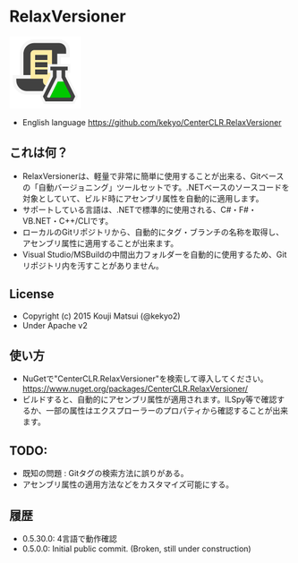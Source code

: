 # RelaxVersioner
![RelaxVersioner](https://raw.githubusercontent.com/kekyo/CenterCLR.RelaxVersioner/master/Images/CenterCLR.RelaxVersioner.128.png)
* English language https://github.com/kekyo/CenterCLR.RelaxVersioner

## これは何？
* RelaxVersionerは、軽量で非常に簡単に使用することが出来る、Gitベースの「自動バージョニング」ツールセットです。.NETベースのソースコードを対象としていて、ビルド時にアセンブリ属性を自動的に適用します。
* サポートしている言語は、.NETで標準的に使用される、C#・F#・VB.NET・C++/CLIです。
* ローカルのGitリポジトリから、自動的にタグ・ブランチの名称を取得し、アセンブリ属性に適用することが出来ます。
* Visual Studio/MSBuildの中間出力フォルダーを自動的に使用するため、Gitリポジトリ内を汚すことがありません。

## License
* Copyright (c) 2015 Kouji Matsui (@kekyo2)
* Under Apache v2

## 使い方
* NuGetで"CenterCLR.RelaxVersioner"を検索して導入してください。 https://www.nuget.org/packages/CenterCLR.RelaxVersioner/
* ビルドすると、自動的にアセンブリ属性が適用されます。ILSpy等で確認するか、一部の属性はエクスプローラーのプロパティから確認することが出来ます。

## TODO:
* 既知の問題 : Gitタグの検索方法に誤りがある。
* アセンブリ属性の適用方法などをカスタマイズ可能にする。

## 履歴
* 0.5.30.0: 4言語で動作確認
* 0.5.0.0: Initial public commit. (Broken, still under construction)
